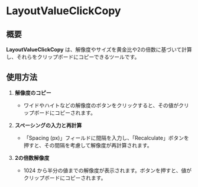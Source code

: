 
# LayoutValueClickCopy

## 概要

**LayoutValueClickCopy** は、解像度やサイズを黄金比や2の倍数に基づいて計算し、それらをクリップボードにコピーできるツールです。

## 使用方法

1. **解像度のコピー**
   - ワイドやハイトなどの解像度のボタンをクリックすると、その値がクリップボードにコピーされます。

2. **スペーシングの入力と再計算**
   - 「Spacing (px)」フィールドに間隔を入力し、「Recalculate」ボタンを押すと、その間隔を考慮して解像度が再計算されます。

3. **2の倍数解像度**
   - 1024 から半分の値までの解像度が表示されます。ボタンを押すと、値がクリップボードにコピーされます。

